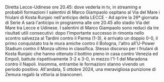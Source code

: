 Diretta Lecce-Udinese ore 20.45: dove vederla in tv, in streaming e probabili formazioni
I salentini di Marco Giampaolo ospitano al Via del Mare i friulani di Kosta Runjaic nell'anticipo della
LECCE - Ad aprire la 26ª giornata di Serie A sarà l'anticipo in programma alle ore 20.45 allo stadio Via del Mare tra Lecce e Udinese. I salentini di Marco Giampaolo sono reduci da tre risultati utili consecutivi: dopo l'importante successo in rimonta nello scontro salvezza al Tardini contro il Parma (1-3), è arrivato un doppio 0-0, il primo conquistato tra le mura amiche contro il Bologna, l'altro all'U-Power Stadium contro il Monza ultimo in classifica. Stesso discorso per i friulani di Kosta Runjaic che hanno ottenuto il bottino pieno in casa contro Venezia ed Empoli, battute rispettivamente 3-2 e 3-0, in mezzo l'1-1 del Maradona contro il Napoli. Insomma, entrambe le formazioni stanno vivendo un periodo positivo. All'andata, 5 ottobre 2024, una meravigliosa punizione di Zemura regalò la vittoria ai bianconeri.  
